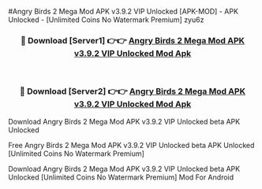 #Angry Birds 2 Mega Mod APK v3.9.2 VIP Unlocked [APK-MOD] - APK Unlocked - [Unlimited Coins No Watermark Premium] zyu6z



<div align="center">

<h3>🔴 Download [Server1] 👉👉 <a href="https://momento.my/?title=Angry_Birds_2_Mega_Mod_APK_v3.9.2_VIP_Unlocked">Angry Birds 2 Mega Mod APK v3.9.2 VIP Unlocked Mod Apk</a></h3><br>

<h3>🔴 Download [Server2] 👉👉 <a href="https://momento.my/?title=Angry_Birds_2_Mega_Mod_APK_v3.9.2_VIP_Unlocked">Angry Birds 2 Mega Mod APK v3.9.2 VIP Unlocked Mod Apk</a></h3>
</div>



Download Angry Birds 2 Mega Mod APK v3.9.2 VIP Unlocked beta APK Unlocked

Free Angry Birds 2 Mega Mod APK v3.9.2 VIP Unlocked beta APK Unlocked [Unlimited Coins No Watermark Premium]

Download Angry Birds 2 Mega Mod APK v3.9.2 VIP Unlocked beta APK Unlocked [Unlimited Coins No Watermark Premium] Mod For Android
